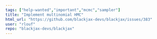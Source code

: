 ```yaml
---
tags: ["help-wanted","important","mcmc","sampler"]
title: "Implement multinomial HMC"
html_url: "https://github.com/blackjax-devs/blackjax/issues/383"
user: "rlouf"
repo: "blackjax-devs/blackjax"
---
```



